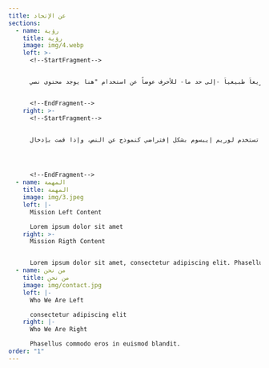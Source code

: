 ```yaml
---
title: عن الإتحاد
sections:
  - name: رؤية
    title: رؤية
    image: img/4.webp
    left: >-
      <!--StartFragment-->


      طريقة لوريم إيبسوم لأنها تعطي توزيعاَ طبيعياَ -إلى حد ما- للأحرف عوضاً عن استخدام "هنا يوجد محتوى نصي


      <!--EndFragment-->
    right: >-
      <!--StartFragment-->


      هنا يوجد محتوى نصي" فتجعلها تبدو (أي الأحرف) وكأنها نص مقروء. العديد من برامح النشر المكتبي وبرامح تحرير صفحات الويب تستخدم لوريم إيبسوم بشكل إفتراضي كنموذج عن النص، وإذا قمت بإدخال "lorem ipsum" في أي محرك بحث ستظهر العديد من المواقع الحديثة العهد في نتائج البحث. على مدى السنين ظهرت نسخ جديدة ومختلفة من نص لوريم إيبسوم، أحياناً عن طريق الصدفة، وأحياناً عن عمد كإدخال بعض العبارات الفكاهية إليها.




      <!--EndFragment-->
  - name: المهمة
    title: المهمة
    image: img/3.jpeg
    left: |-
      Mission Left Content

      Lorem ipsum dolor sit amet
    right: >-
      M﻿ission Rigth Content


      Lorem ipsum dolor sit amet, consectetur adipiscing elit. Phasellus hendrerit nisi non placerat iaculis. Phasellus commodo eros in euismod blandit. Nullam volutpat quam a diam blandit luctus. Aenean eleifend .
  - name: من نحن
    title: من نحن
    image: img/contact.jpg
    left: |-
      W﻿ho We Are Left

      consectetur adipiscing elit 
    right: |-
      W﻿ho We Are Right

      Phasellus commodo eros in euismod blandit.
order: "1"
---
```

